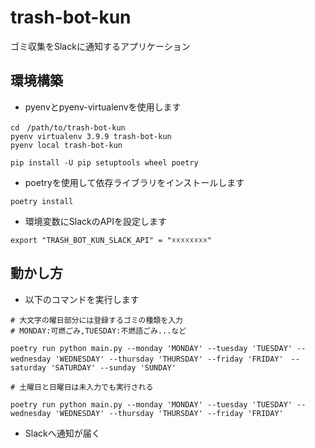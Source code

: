 # trash-bot-kun
ゴミ収集をSlackに通知するアプリケーション
## 環境構築

- pyenvとpyenv-virtualenvを使用します

```shell!
cd　/path/to/trash-bot-kun
pyenv virtualenv 3.9.9 trash-bot-kun
pyenv local trash-bot-kun

pip install -U pip setuptools wheel poetry
```

- poetryを使用して依存ライブラリをインストールします

```shell
poetry install
```

- 環境変数にSlackのAPIを設定します
```shell
export "TRASH_BOT_KUN_SLACK_API" = "☓☓☓☓☓☓☓☓"
```

## 動かし方

- 以下のコマンドを実行します

```shell
# 大文字の曜日部分には登録するゴミの種類を入力
# MONDAY:可燃ごみ,TUESDAY:不燃語ごみ...など

poetry run python main.py --monday 'MONDAY' --tuesday 'TUESDAY' --wednesday 'WEDNESDAY' --thursday 'THURSDAY' --friday 'FRIDAY'　--saturday 'SATURDAY' --sunday 'SUNDAY'

# 土曜日と日曜日は未入力でも実行される

poetry run python main.py --monday 'MONDAY' --tuesday 'TUESDAY' --wednesday 'WEDNESDAY' --thursday 'THURSDAY' --friday 'FRIDAY'

```
- Slackへ通知が届く
